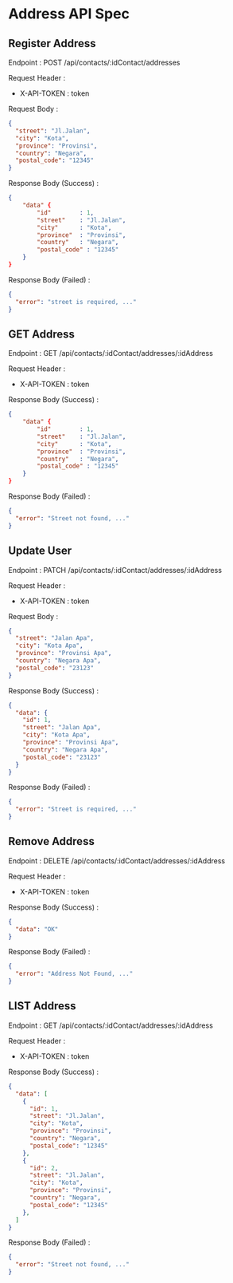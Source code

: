 # Address API Spec

## Register Address

Endpoint : POST /api/contacts/:idContact/addresses

Request Header :

- X-API-TOKEN : token

Request Body :

```json
{
  "street": "Jl.Jalan",
  "city": "Kota",
  "province": "Provinsi",
  "country": "Negara",
  "postal_code": "12345"
}
```

Response Body (Success) :

```json
{
    "data" {
        "id"        : 1,
        "street"    : "Jl.Jalan",
        "city"      : "Kota",
        "province"  : "Provinsi",
        "country"   : "Negara",
        "postal_code" : "12345"
    }
}
```

Response Body (Failed) :

```json
{
  "error": "street is required, ..."
}
```

## GET Address

Endpoint : GET /api/contacts/:idContact/addresses/:idAddress

Request Header :

- X-API-TOKEN : token

Response Body (Success) :

```json
{
    "data" {
        "id"        : 1,
        "street"    : "Jl.Jalan",
        "city"      : "Kota",
        "province"  : "Provinsi",
        "country"   : "Negara",
        "postal_code" : "12345"
    }
}
```

Response Body (Failed) :

```json
{
  "error": "Street not found, ..."
}
```

## Update User

Endpoint : PATCH /api/contacts/:idContact/addresses/:idAddress

Request Header :

- X-API-TOKEN : token

Request Body :

```json
{
  "street": "Jalan Apa",
  "city": "Kota Apa",
  "province": "Provinsi Apa",
  "country": "Negara Apa",
  "postal_code": "23123"
}
```

Response Body (Success) :

```json
{
  "data": {
    "id": 1,
    "street": "Jalan Apa",
    "city": "Kota Apa",
    "province": "Provinsi Apa",
    "country": "Negara Apa",
    "postal_code": "23123"
  }
}
```

Response Body (Failed) :

```json
{
  "error": "Street is required, ..."
}
```

## Remove Address

Endpoint : DELETE /api/contacts/:idContact/addresses/:idAddress

Request Header :

- X-API-TOKEN : token

Response Body (Success) :

```json
{
  "data": "OK"
}
```

Response Body (Failed) :

```json
{
  "error": "Address Not Found, ..."
}
```

## LIST Address

Endpoint : GET /api/contacts/:idContact/addresses/:idAddress

Request Header :

- X-API-TOKEN : token

Response Body (Success) :

```json
{
  "data": [
    {
      "id": 1,
      "street": "Jl.Jalan",
      "city": "Kota",
      "province": "Provinsi",
      "country": "Negara",
      "postal_code": "12345"
    },
    {
      "id": 2,
      "street": "Jl.Jalan",
      "city": "Kota",
      "province": "Provinsi",
      "country": "Negara",
      "postal_code": "12345"
    },
  ]
}
```

Response Body (Failed) :

```json
{
  "error": "Street not found, ..."
}
```
